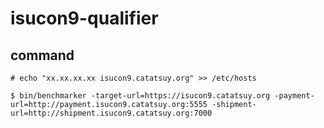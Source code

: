 # isucon9-qualifier

## command

```
# echo "xx.xx.xx.xx isucon9.catatsuy.org" >> /etc/hosts
```

```
$ bin/benchmarker -target-url=https://isucon9.catatsuy.org -payment-url=http://payment.isucon9.catatsuy.org:5555 -shipment-url=http://shipment.isucon9.catatsuy.org:7000
```

